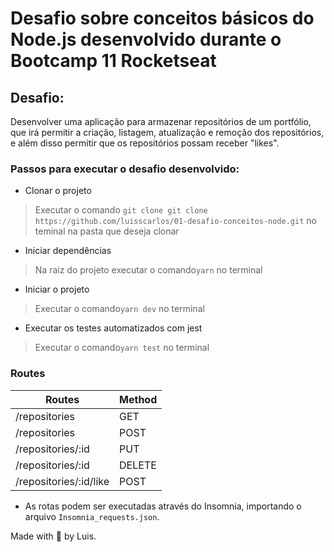 # Desafio sobre conceitos básicos do Node.js desenvolvido durante o Bootcamp 11 Rocketseat

## Desafio:

Desenvolver uma aplicação para armazenar repositórios de um portfólio, que irá permitir a criação, listagem, atualização e remoção dos repositórios, e além disso permitir que os repositórios possam receber "likes".

### Passos para executar o desafio desenvolvido:
-  Clonar o projeto
> Executar o comando `git clone git clone https://github.com/luisscarlos/01-desafio-conceitos-node.git` no teminal na pasta que deseja clonar

- Iniciar dependências
 > Na raiz do projeto executar o comando`yarn` no terminal

- Iniciar o projeto
> Executar o comando`yarn dev` no terminal

- Executar os testes automatizados com jest
> Executar o comando`yarn test` no terminal

### Routes

| Routes                 | Method |
| ---------------------- | ------ |
| /repositories          | GET    |
| /repositories          | POST   |
| /repositories/:id      | PUT    |
| /repositories/:id      | DELETE |
| /repositories/:id/like | POST   |

-  As rotas podem ser executadas através do Insomnia, importando o arquivo `Insomnia_requests.json`.

Made with 🚀 by Luis.
